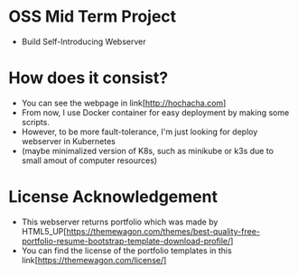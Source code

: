 # OSS Mid Term Project
- Build Self-Introducing Webserver
# How does it consist?
- You can see the webpage in link[http://hochacha.com]
- From now, I use Docker container for easy deployment by making some scripts.
- However, to be more fault-tolerance, I'm just looking for deploy webserver in Kubernetes
- (maybe minimalized version of K8s, such as minikube or k3s due to small amout of computer resources)
# License Acknowledgement
- This webserver returns portfolio which was made by HTML5_UP[https://themewagon.com/themes/best-quality-free-portfolio-resume-bootstrap-template-download-profile/]
- You can find the license of the portfolio templates in this link[https://themewagon.com/license/]
